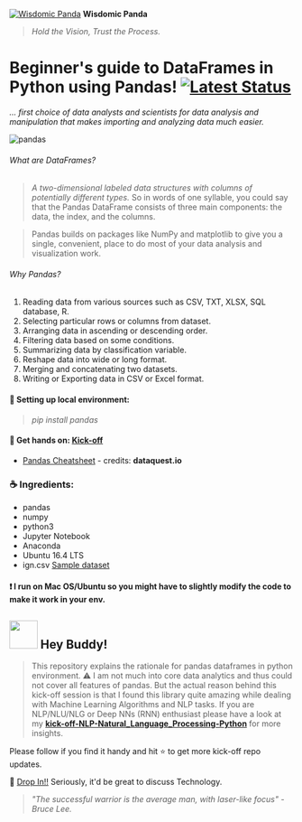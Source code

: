 [![Wisdomic Panda](https://github.com/robagwe/wisdomic-panda/blob/master/imgs/panda.png)](http://www.rohanbagwe.com/)  **Wisdomic Panda**
> *Hold the Vision, Trust the Process.*


# Beginner's guide to DataFrames in Python using Pandas! [![Latest Status](https://img.shields.io/badge/pandas-0.23.0-brightgreen.svg)](https://pandas.pydata.org/)
*...  first choice of data analysts and scientists for data analysis and manipulation that makes importing and analyzing data much easier.*

![pandas](https://github.com/robagwe/wisdomic-panda/blob/master/imgs/pandas.gif)

###### What are DataFrames?
> *A two-dimensional labeled data structures with columns of potentially different types.*
> So in words of one syllable, you could say that the Pandas DataFrame consists of three main components: the data, the index, and the columns.

> Pandas builds on packages like NumPy and matplotlib to give you a single, convenient, place to do most of your data analysis and visualization work.

###### Why Pandas?

1. Reading data from various sources such as CSV, TXT, XLSX, SQL database, R.
2. Selecting particular rows or columns from dataset.
3. Arranging data in ascending or descending order.
4. Filtering data based on some conditions.
5. Summarizing data by classification variable.
6. Reshape data into wide or long format.
7. Merging and concatenating two datasets.
8. Writing or Exporting data in CSV or Excel format.


#### :construction: Setting up local environment:
> *pip install pandas*

#### :construction: Get hands on: [Kick-off](https://github.com/robagwe/kick-off-pandas/blob/master/cookbook.ipynb)
- [Pandas Cheatsheet](https://github.com/robagwe/kick-off-pandas/blob/master/pandas-cheat-sheet.pdf) - credits: **dataquest.io**


### :coffee: Ingredients:

- pandas
- numpy
- python3
- Jupyter Notebook
- Anaconda
- Ubuntu 16.4 LTS
- ign.csv [Sample dataset](https://github.com/robagwe/kick-off-pandas/blob/master/ign.csv)

#### :heavy_exclamation_mark: I run on Mac OS/Ubuntu so you might have to slightly modify the code to make it work in your env.


## <img src="https://github.com/robagwe/wisdomic-panda/blob/master/imgs/acr.png" width="50">   Hey Buddy!</img>

> This repository explains the rationale for pandas dataframes in python environment.
:warning: I am not much into core data analytics and thus could not cover all features of pandas. But the actual reason behind this kick-off session is that I found this library quite amazing while dealing with Machine Learning Algorithms and NLP tasks. If you are NLP/NLU/NLG or Deep NNs (RNN) enthusiast please have a look at my  **[kick-off-NLP-Natural_Language_Processing-Python](https://github.com/robagwe/kick-off-NLP-Natural_Language_Processing-Python)** for more insights.

 Please follow if you find it handy and hit :star: to get more kick-off repo updates.

:email: [Drop In!!](https://www.rohanbagwe.com) Seriously, it'd be great to discuss Technology.

> *"The successful warrior is the average man, with laser-like focus" - Bruce Lee.*
